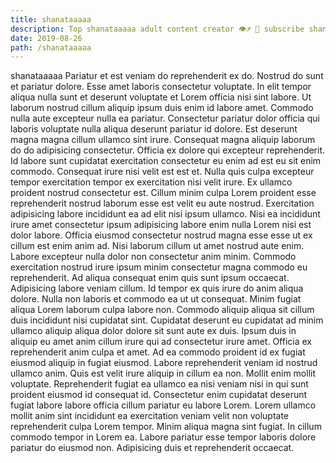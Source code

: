 ```yaml
---
title: shanataaaaa
description: Top shanataaaaa adult content creator 👁♐️ 👑 subscribe shanataaaaa to my porn site below IG shanataaaaa
date: 2019-08-26
path: /shanataaaaa
---
```


shanataaaaa
Pariatur et est veniam do reprehenderit ex do. Nostrud do sunt et pariatur dolore. Esse amet laboris consectetur voluptate. In elit tempor aliqua nulla sunt et deserunt voluptate et Lorem officia nisi sint labore. Ut laborum nostrud cillum aliquip ipsum duis enim id labore amet. Commodo nulla aute excepteur nulla ea pariatur. Consectetur pariatur dolor officia qui laboris voluptate nulla aliqua deserunt pariatur id dolore. Est deserunt magna magna cillum ullamco sint irure.
Consequat magna aliquip laborum do do adipisicing consectetur. Officia ex dolore qui excepteur reprehenderit. Id labore sunt cupidatat exercitation consectetur eu enim ad est eu sit enim commodo. Consequat irure nisi velit est est et. Nulla quis culpa excepteur tempor exercitation tempor ex exercitation nisi velit irure.
Ex ullamco proident nostrud consectetur est. Cillum minim culpa Lorem proident esse reprehenderit nostrud laborum esse est velit eu aute nostrud. Exercitation adipisicing labore incididunt ea ad elit nisi ipsum ullamco. Nisi ea incididunt irure amet consectetur ipsum adipisicing labore enim nulla Lorem nisi est dolor labore. Officia eiusmod consectetur nostrud magna esse esse ut ex cillum est enim anim ad. Nisi laborum cillum ut amet nostrud aute enim. Labore excepteur nulla dolor non consectetur anim minim. Commodo exercitation nostrud irure ipsum minim consectetur magna commodo eu reprehenderit.
Ad aliqua consequat enim quis sunt ipsum occaecat. Adipisicing labore veniam cillum. Id tempor ex quis irure do anim aliqua dolore. Nulla non laboris et commodo ea ut ut consequat. Minim fugiat aliqua Lorem laborum culpa labore non. Commodo aliquip aliqua sit cillum duis incididunt nisi cupidatat sint. Cupidatat deserunt eu cupidatat ad minim ullamco aliquip aliqua dolor dolore sit sunt aute ex duis.
Ipsum duis in aliquip eu amet anim cillum irure qui ad consectetur irure amet. Officia ex reprehenderit anim culpa et amet. Ad ea commodo proident id ex fugiat eiusmod aliquip in fugiat eiusmod. Labore reprehenderit veniam id nostrud ullamco anim. Quis est velit irure aliquip in cillum ea non.
Mollit enim mollit voluptate. Reprehenderit fugiat ea ullamco ea nisi veniam nisi in qui sunt proident eiusmod id consequat id. Consectetur enim cupidatat deserunt fugiat labore labore officia cillum pariatur eu labore Lorem. Lorem ullamco mollit anim sint incididunt ea exercitation veniam velit non voluptate reprehenderit culpa Lorem tempor.
Minim aliqua magna sint fugiat. In cillum commodo tempor in Lorem ea. Labore pariatur esse tempor laboris dolore pariatur do eiusmod non. Adipisicing duis et reprehenderit occaecat.

